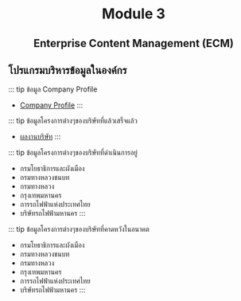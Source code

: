 <h1 style="text-align: center;">Module 3</h1>
<h2 style="text-align: center;">Enterprise Content Management (ECM)</h2>

## โปรแกรมบริหารข้อมูลในองค์กร

::: tip ข้อมูล Company Profile
* [Company Profile](https://www.docdroid.net/QvM30eX/profile-mvs-pdf)
:::

::: tip ข้อมูลโครงการต่างๆของบริษัทที่แล้วเสร็จแล้ว
* [ผลงานบริษัท](https://www.docdroid.net/9FEqTlF/mvs-pdf)
:::

::: tip ข้อมูลโครงการต่างๆของบริษัทที่ดำเนินการอยู่
* กรมโยธาธิการและผังเมือง
* กรมทางหลวงชนบท
* กรมทางหลวง
* กรุงเทพมหานคร
* การรถไฟฟ้าแห่งประเทศไทย
* บริษัทรถไฟฟ้ามหานคร
:::

::: tip ข้อมูลโครงการต่างๆของบริษัทที่คาดหวังในอนาคต
* กรมโยธาธิการและผังเมือง
* กรมทางหลวงชนบท
* กรมทางหลวง
* กรุงเทพมหานคร
* การรถไฟฟ้าแห่งประเทศไทย
* บริษัทรถไฟฟ้ามหานคร
:::

<style>
.btn{
    font-size: 1.2rem;
    color: #fff;
    background-color: #f60;
    padding: 0.4rem 1rem;
    border: none;
    cursor: pointer;
    border-radius: 0.3rem;
    transition: all 0.1s;
}
.btn:hover{
    background-color: rgb(204, 82, 0);
}
h2{
    border-bottom: none;
}
</style>
